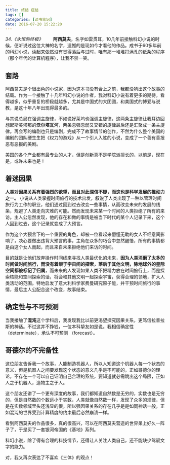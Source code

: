 ```yaml
---
title: 终结 症结
tags: []
categories: [读书笔记]
date: 2016-07-20 15:22:20
---
```


*34.《永恒的终极》*
&emsp;&emsp;**阿西莫夫**，名字如雷贯耳，10几年前接触科幻小说的时候，便听说过这位大神的名字，遗憾的是现如今才看他的作品。成书于60多年前的科幻小说，读起来依然没有觉得落后与过时，唯有那一堆堆打满孔的纸条的程序（那个年代的计算机程序），让我不禁一笑。

## 套路
阿西莫夫是个很出色的小说家，因为这本书没有合上之前，我都没猜出这个故事的结局。作为一个接触了十几年科幻小说的作者，我对科幻小说有着更多的期待，看得越多，似乎重复的桥段就越多，尤其是中国式的大团圆，和美国式的博爱与说教，是这十年八年出现得最多的。

与其说总局在强调主旋律，不如说好莱坞也强调主旋律，这两条主旋律让我耳边回想起斯美塔那的**沃尔塔瓦河**，两条忽强忽弱又交错的旋律最后还是汇聚成一条主旋律。再会写的编剧也只是编剧，完成不了故事情节的创作，不然为什么整个美国的编剧的团队硬生生把《权力的游戏》从一个引人入胜的小说，变成了一个善有善报恶有恶报的美剧。

美国的各个产业都有最专业的人才，但是创新真不是学院派擅长的，以前是，现在是，或许未来也是！

<!-- more -->

## 着迷因果
**人类对因果关系有着强烈的欲望，而且对此深信不疑，而这也是科学发展的推动力之一。**
小说从人类掌握时间旅行的技术出发，叙说了人类出现了一种以管理时间旅行为工作的职业，他们通过回到过去改变一些事情，从而改变未来的发展的线条，规避了人类走向灾难的可能。然而发现未来某一个时间的人类拒绝了所有的来访。主人公忽然发现，他的存在和做的事情是被当下时代的某个人记录下来，这个人回到过去，这个记录就变成了大预言。

作为这个大预言下的一个重要的角色，却被一位看起来懵懂无助的女人不经意间影响了，决心要做出违背大预言的事，主角在众多的巧合中忽然醒悟，所有的事情都是由这个女人而起，而且来自未来拒绝他们来访的时间。

目的就是让他们放弃操作时间线来寻找人类最优化的未来，**因为人类消磨了太多的时间做时间旅行，而没有着眼于宇宙间的探索，落后于其他文明，除地球外的星际空间都被标记了归属**，而未来的人发现如果人类不把精力放在时间旅行上，而是探索核能和空间探索的话，将会和其他文明一起探索宇宙，获得合理的领地，扩大人类活动的范围。特地启发了意大利科学家费曼研究原子能，并干预时间旅行的事情，最后主人公配合这个改变，故事结束。

## 确定性与不可预测
当我接触了**混沌**这个学科后，我发现我比以前更渴望探究因果关系，更笃信拉普拉斯的神话。不过这并不挣钱，一位本科挚友如是说。我相信确定性（determinate），承认不可预测 （forecast）。

## 哥德尔的不完备性
这位朋友告诉我一个故事，人能制造机器人，所以人知道这个机器人每一个状态的意义，但是机器人之间要发现这个状态的意义几乎是不可能的，正如哥德尔的理论，不存在一个可以自己证明自己合理的系统，要知道就必需跳出这个局限，正如人之于机器人，造物主之于人。

这个朋友还讲了一个更有深度的故事，我们都知道自然数是无穷的，实数也是无穷的，但是自然数的个数远小于实数，人类就像自然数一样，发现了众多的规律，但是在实数领域里头还浅显的很，所以强因果关系的存在几乎是是如同神话一般，正如混沌的世界受到计算精度的约束最后必然崩溃一样。

看到阿西莫夫的作品很多，真的很高兴，可以在阿西莫夫营造的世界呆上好久一阵子了，于是买了一套银河帝国的《基地》系列。

科幻小说，除了得有合理的科技情节，还得让人关注人类自己，还不能缺少驾驭文字的能力。

对，我又再次表达了不喜欢《三体》的观点！

